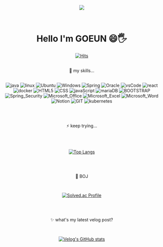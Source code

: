 <div align="center">
<img src="https://capsule-render.vercel.app/api?type=rounded&color=FFCDD2&height=120&section=header&text=Try%20Everything%20and%20Start%20Again!&fontSize=30"/>
<br>
  <br>
  <br>


# Hello I'm GOEUN  😄🖐 

[![Hits](https://hits.seeyoufarm.com/api/count/incr/badge.svg?url=https%3A%2F%2Fgithub.com%2Fdev-kimgoeun%2Fhit-counter&count_bg=%2379C83D&title_bg=%23555555&icon=&icon_color=%23E7E7E7&title=hits&edge_flat=false)](https://github.com/dev-kimgoeun)                
<br>

🌱 my skills...
<br>
<br>

![java](https://img.shields.io/badge/Java-ED8B00?style=for-the-badge&logo=openjdk&logoColor=white)
![linux](https://img.shields.io/badge/Linux-FCC624?style=for-the-badge&logo=linux&logoColor=black)
![Ubuntu](https://img.shields.io/badge/Ubuntu-E95420?style=for-the-badge&logo=ubuntu&logoColor=white)
![Windows](https://img.shields.io/badge/Windows-0078D6?style=for-the-badge&logo=windows&logoColor=white)
![Spring](https://img.shields.io/badge/Spring-6DB33F?style=for-the-badge&logo=spring&logoColor=white)
![Oracle](https://img.shields.io/badge/Oracle-F80000?style=for-the-badge&logo=Oracle&logoColor=white)
![vsCode](https://img.shields.io/badge/Visual_Studio_Code-0078D4?style=for-the-badge&logo=visual%20studio%20code&logoColor=white)
![react](https://img.shields.io/badge/React-20232A?style=for-the-badge&logo=react&logoColor=61DAFB)
![docker](https://img.shields.io/badge/docker-%230db7ed.svg?style=for-the-badge&logo=docker&logoColor=white)
![HTML5](https://img.shields.io/badge/HTML5-E34F26?style=for-the-badge&logo=html5&logoColor=white)
![CSS](https://img.shields.io/badge/CSS-239120?&style=for-the-badge&logo=css3&logoColor=white)
![javaScript](https://img.shields.io/badge/JavaScript-F7DF1E?style=for-the-badge&logo=JavaScript&logoColor=white)
![mariaDB](https://img.shields.io/badge/MariaDB-003545?style=for-the-badge&logo=mariadb&logoColor=white)
![BOOTSTRAP](https://img.shields.io/badge/Bootstrap-563D7C?style=for-the-badge&logo=bootstrap&logoColor=white)
![Spring_Security](https://img.shields.io/badge/Spring_Security-6DB33F?style=for-the-badge&logo=Spring-Security&logoColor=white)
![Microsoft_Office](https://img.shields.io/badge/Microsoft_Office-D83B01?style=for-the-badge&logo=microsoft-office&logoColor=white)
![Microsoft_Excel](https://img.shields.io/badge/Microsoft_Excel-217346?style=for-the-badge&logo=microsoft-excel&logoColor=white)
![Microsoft_Word](https://img.shields.io/badge/Microsoft_Word-2B579A?style=for-the-badge&logo=microsoft-word&logoColor=white)
![Notion](https://img.shields.io/badge/Notion-000000?style=for-the-badge&logo=notion&logoColor=white)
![GIT](https://img.shields.io/badge/GIT-E44C30?style=for-the-badge&logo=git&logoColor=white)
![kubernetes](https://img.shields.io/badge/kubernetes-%23326ce5.svg?style=for-the-badge&logo=kubernetes&logoColor=white)

<br>
<br>

⚡ keep trying...

<br>
<br>

[![Top Langs](https://github-readme-stats.vercel.app/api/top-langs/?username=dev-kimgoeun)](https://github.com/anuraghazra/github-readme-stats) 

<br>
<br>

🐌 BOJ

<br>

[![Solved.ac Profile](http://mazassumnida.wtf/api/v2/generate_badge?boj=ak015a01)](https://solved.ac/ak015a01/)


<br>
<br>

✨ what's my latest velog post?

<br>

[![Velog's GitHub stats](https://velog-readme-stats.vercel.app/api?name=ak0150a01)](https://velog.io/@ak0150a01/posts)

</div>
